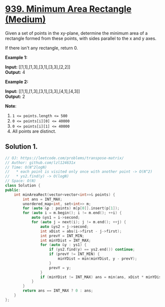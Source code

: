 # [939. Minimum Area Rectangle (Medium)](https://leetcode.com/problems/transpose-matrix/)

Given a set of points in the xy-plane, determine the minimum area of a rectangle formed from these points, with sides parallel to the x and y axes.

If there isn't any rectangle, return 0.

**Example 1:**

**Input:** \[\[1,1\],\[1,3\],\[3,1\],\[3,3\],\[2,2\]\]  
**Output:** 4

**Example 2:**

**Input:** \[\[1,1\],\[1,3\],\[3,1\],\[3,3\],\[4,1\],\[4,3\]\]  
**Output:** 2

**Note**:

1.  `1 <= points.length <= 500`
2.  `0 <= points[i][0] <= 40000`
3.  `0 <= points[i][1] <= 40000`
4.  All points are distinct.

## Solution 1.

```cpp
// OJ: https://leetcode.com/problems/transpose-matrix/
// Author: github.com/lzl124631x
// Time: O(N^2logN)
//   * each point is visited only once with another point -> O(N^2)
//   * ys2.find(y) -> O(logN)
// Space: O(N)
class Solution {
public:
    int minAreaRect(vector<vector<int>>& points) {
        int ans = INT_MAX;
        unordered_map<int, set<int>> m;
        for (auto &p : points) m[p[0]].insert(p[1]);
        for (auto i = m.begin(); i != m.end(); ++i) {
            auto &ys1 = i->second;
            for (auto j = next(i); j != m.end(); ++j) {
                auto &ys2 = j->second;
                int xDist = abs(i->first - j->first);
                int prevY = INT_MIN;
                int minYDist = INT_MAX;
                for (auto &y : ys1) {
                    if (ys2.find(y) == ys2.end()) continue;
                    if (prevY != INT_MIN) {
                        minYDist = min(minYDist, y - prevY);
                    }
                    prevY = y;
                }
                if (minYDist != INT_MAX) ans = min(ans, xDist * minYDist);
            }
        }
        return ans == INT_MAX ? 0 : ans;
    }
};
```